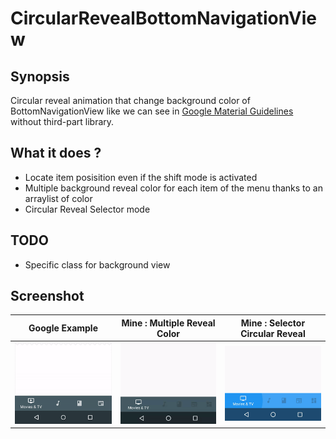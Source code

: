 # CircularRevealBottomNavigationView

## Synopsis 

Circular reveal animation that change background color of BottomNavigationView like we can see in [Google Material Guidelines](https://material.io/guidelines/components/bottom-navigation.html) without third-part library.

## What it does ? 

* Locate item posisition even if the shift mode is activated 
* Multiple background reveal color for each item of the menu thanks to an arraylist of color
* Circular Reveal Selector mode


## TODO

* Specific class for background view

## Screenshot

| Google Example | Mine : Multiple Reveal Color |  Mine : Selector Circular Reveal|
| ------ | ------ |------ |
| ![Google Material Design Example](/art/bottom_nav_material_spec_reveal.gif "Google Material Design Example") | ![Mine : Multiple Reveal Color](/art/bottom_nav_reveal_selector.gif "Mine : Multiple Reveal Color") | ![Mine : selector circular reveal](/art/bottom_nav_multiple_reveal_color.gif "Mine : Reveal Selector") |



